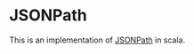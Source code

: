 # JSONPath #

This is an implementation of [JSONPath] in scala.



[JSONPath]: http://goessner.net/articles/JsonPath "JSONPath - XPath for JSON"
